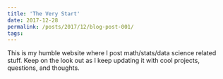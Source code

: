 ```yaml
---
title: 'The Very Start'
date: 2017-12-28
permalink: /posts/2017/12/blog-post-001/
tags:
---
```


This is my humble website where I post math/stats/data science related stuff.  Keep on the look out as I keep updating it with cool projects, questions, and thoughts.